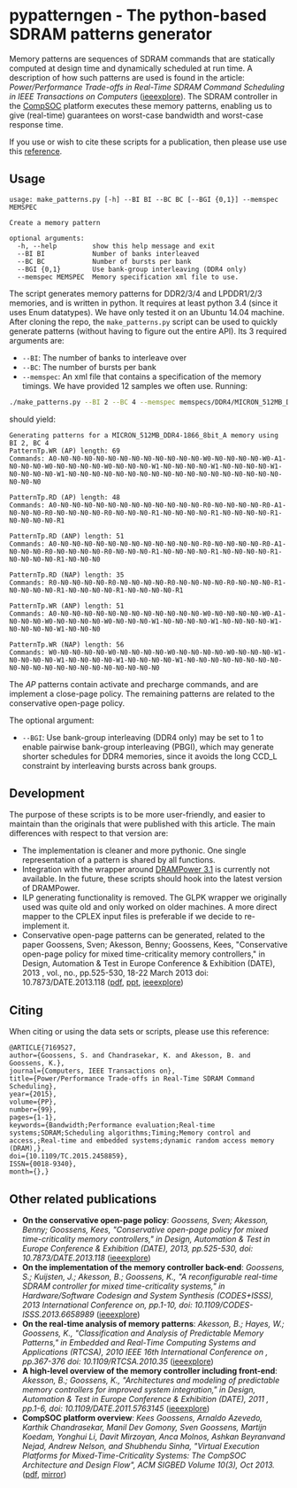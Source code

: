 # pypatterngen - The python-based SDRAM patterns generator

Memory patterns are sequences of SDRAM commands that are statically computed at design time and dynamically scheduled at run time. A description of how such patterns are used is found in the article: *Power/Performance Trade-offs in Real-Time SDRAM Command Scheduling in IEEE Transactions on Computers* ([ieeexplore](http://ieeexplore.ieee.org/xpl/articleDetails.jsp?arnumber=7169527)). The SDRAM controller in the [CompSOC](http://www.compsoc.eu) platform executes these memory patterns, enabling us to give (real-time) guarantees on worst-case bandwidth and worst-case response time.

If you use or wish to cite these scripts for a publication, then please use use this [reference](#citing).

## Usage

```
usage: make_patterns.py [-h] --BI BI --BC BC [--BGI {0,1}] --memspec MEMSPEC

Create a memory pattern

optional arguments:
  -h, --help         show this help message and exit
  --BI BI            Number of banks interleaved
  --BC BC            Number of bursts per bank
  --BGI {0,1}        Use bank-group interleaving (DDR4 only)
  --memspec MEMSPEC  Memory specification xml file to use.
```

The script generates memory patterns for DDR2/3/4 and LPDDR1/2/3 memories, and is written in python. It requires at least python 3.4 (since it uses Enum datatypes). We have only tested it on an Ubuntu 14.04 machine. After cloning the repo, the `make_patterns.py` script can be used to quickly generate patterns (without having to figure out the entire API). Its 3 required arguments are:

 * `--BI`: The number of banks to interleave over
 * `--BC`: The number of bursts per bank
 * `--memspec`: An xml file that contains a specification of the memory timings. We have provided 12 samples we often use. Running:

```bash
./make_patterns.py --BI 2 --BC 4 --memspec memspecs/DDR4/MICRON_512MB_DDR4-1866_8bit_A.xml 
```

should yield:

```
Generating patterns for a MICRON_512MB_DDR4-1866_8bit_A memory using BI 2, BC 4
PatternTp.WR (AP) length: 69
Commands: A0-N0-N0-N0-N0-N0-N0-N0-N0-N0-N0-N0-N0-W0-N0-N0-N0-N0-W0-A1-N0-N0-N0-W0-N0-N0-N0-N0-W0-N0-N0-N0-W1-N0-N0-N0-N0-W1-N0-N0-N0-N0-W1-N0-N0-N0-N0-W1-N0-N0-N0-N0-N0-N0-N0-N0-N0-N0-N0-N0-N0-N0-N0-N0-N0-N0-N0-N0-N0

PatternTp.RD (AP) length: 48
Commands: A0-N0-N0-N0-N0-N0-N0-N0-N0-N0-N0-N0-N0-R0-N0-N0-N0-N0-R0-A1-N0-N0-N0-R0-N0-N0-N0-N0-R0-N0-N0-N0-R1-N0-N0-N0-N0-R1-N0-N0-N0-N0-R1-N0-N0-N0-N0-R1

PatternTp.RD (ANP) length: 51
Commands: A0-N0-N0-N0-N0-N0-N0-N0-N0-N0-N0-N0-N0-R0-N0-N0-N0-N0-R0-A1-N0-N0-N0-R0-N0-N0-N0-N0-R0-N0-N0-N0-R1-N0-N0-N0-N0-R1-N0-N0-N0-N0-R1-N0-N0-N0-N0-R1-N0-N0-N0

PatternTp.RD (NAP) length: 35
Commands: R0-N0-N0-N0-N0-R0-N0-N0-N0-N0-R0-N0-N0-N0-N0-R0-N0-N0-N0-R1-N0-N0-N0-N0-R1-N0-N0-N0-N0-R1-N0-N0-N0-N0-R1

PatternTp.WR (ANP) length: 51
Commands: A0-N0-N0-N0-N0-N0-N0-N0-N0-N0-N0-N0-N0-W0-N0-N0-N0-N0-W0-A1-N0-N0-N0-W0-N0-N0-N0-N0-W0-N0-N0-N0-W1-N0-N0-N0-N0-W1-N0-N0-N0-N0-W1-N0-N0-N0-N0-W1-N0-N0-N0

PatternTp.WR (NAP) length: 56
Commands: W0-N0-N0-N0-N0-W0-N0-N0-N0-N0-W0-N0-N0-N0-N0-W0-N0-N0-N0-W1-N0-N0-N0-N0-W1-N0-N0-N0-N0-W1-N0-N0-N0-N0-W1-N0-N0-N0-N0-N0-N0-N0-N0-N0-N0-N0-N0-N0-N0-N0-N0-N0-N0-N0-N0-N0
```

The *AP* patterns contain activate and precharge commands, and are implement a close-page policy. The remaining patterns are related to the conservative open-page policy.

The optional argument:
 * `--BGI`: Use bank-group interleaving (DDR4 only)
may be set to 1 to enable pairwise bank-group interleaving (PBGI), which may generate shorter schedules for DDR4 memories, since it avoids the long CCD_L constraint by interleaving bursts across bank groups.

## Development
The purpose of these scripts is to be more user-friendly, and easier to maintain than the originals that were published with this article. The main differences with respect to that version are:

 * The implementation is cleaner and more pythonic. One single representation of a pattern is shared by all functions.
 * Integration with the wrapper around [DRAMPower 3.1](https://github.com/ravenrd/DRAMPower) is currently not available. In the future, these scripts should hook into the latest version of DRAMPower.
 * ILP generating functionality is removed. The GLPK wrapper we originally used was quite old and only worked on older machines. A more direct mapper to the CPLEX input files is preferable if we decide to re-implement it.
 * Conservative open-page patterns can be generated, related to the paper Goossens, Sven; Akesson, Benny; Goossens, Kees, "Conservative open-page policy for mixed time-criticality memory controllers," in Design, Automation & Test in Europe Conference & Exhibition (DATE), 2013 , vol., no., pp.525-530, 18-22 March 2013
doi: 10.7873/DATE.2013.118 ([pdf](http://www.es.ele.tue.nl/~sgoossens/pub/goossens13-date.pdf), [ppt](http://www.es.ele.tue.nl/~sgoossens/pub/goossens13-date_presentation.pdf), [ieeexplore](http://ieeexplore.ieee.org/xpl/articleDetails.jsp?arnumber=6513564))

## Citing
When citing or using the data sets or scripts, please use this reference:
```
@ARTICLE{7169527, 
author={Goossens, S. and Chandrasekar, K. and Akesson, B. and Goossens, K.}, 
journal={Computers, IEEE Transactions on}, 
title={Power/Performance Trade-offs in Real-Time SDRAM Command Scheduling}, 
year={2015}, 
volume={PP}, 
number={99}, 
pages={1-1}, 
keywords={Bandwidth;Performance evaluation;Real-time systems;SDRAM;Scheduling algorithms;Timing;Memory control and access,;Real-time and embedded systems;dynamic random access memory (DRAM),}, 
doi={10.1109/TC.2015.2458859}, 
ISSN={0018-9340}, 
month={},}
```

## Other related publications

 * **On the conservative open-page policy**: *Goossens, Sven; Akesson, Benny; Goossens, Kees, "Conservative open-page policy for mixed time-criticality memory controllers," in Design, Automation & Test in Europe Conference & Exhibition (DATE), 2013, pp.525-530, doi: 10.7873/DATE.2013.118* ([ieeexplore](http://ieeexplore.ieee.org/stamp/stamp.jsp?tp=&arnumber=6513564&isnumber=6513446))
 * **On the implementation of the memory controller back-end**: *Goossens, S.; Kuijsten, J.; Akesson, B.; Goossens, K., "A reconfigurable real-time SDRAM controller for mixed time-criticality systems," in Hardware/Software Codesign and System Synthesis (CODES+ISSS), 2013 International Conference on, pp.1-10, 
doi: 10.1109/CODES-ISSS.2013.6658989* ([ieeexplore](http://ieeexplore.ieee.org/xpl/articleDetails.jsp?arnumber=6658989))
 * **On the real-time analysis of memory patterns**: *Akesson, B.; Hayes, W.; Goossens, K., "Classification and Analysis of Predictable Memory Patterns," in Embedded and Real-Time Computing Systems and Applications (RTCSA), 2010 IEEE 16th International Conference on , pp.367-376 doi: 10.1109/RTCSA.2010.35* ([ieeexplore](http://ieeexplore.ieee.org/xpl/articleDetails.jsp?arnumber=5591843))
 * **A high-level overview of the memory controller including front-end**: *Akesson, B.; Goossens, K., "Architectures and modeling of predictable memory controllers for improved system integration," in Design, Automation & Test in Europe Conference & Exhibition (DATE), 2011 , pp.1-6, doi: 10.1109/DATE.2011.5763145* ([ieeexplore](http://ieeexplore.ieee.org/xpl/articleDetails.jsp?arnumber=5763145))
 * **CompSOC platform overview**: *Kees Goossens, Arnaldo Azevedo, Karthik Chandrasekar, Manil Dev Gomony, Sven Goossens, Martijn Koedam, Yonghui Li, Davit Mirzoyan, Anca Molnos, Ashkan Beyranvand Nejad, Andrew Nelson, and Shubhendu Sinha, "Virtual Execution Platforms for Mixed-Time-Criticality Systems: The CompSOC Architecture and Design Flow", ACM SIGBED Volume 10(3), Oct 2013.* ([pdf](http://www.es.ele.tue.nl/~kgoossens/2013-sigbed.pdf), [mirror](http://sigbed.seas.upenn.edu/archives/2013-10/crts2012_submission_5.pdf))

 


